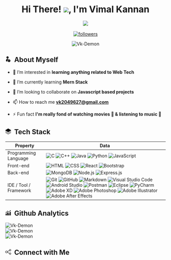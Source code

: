 <!-- @Vk-Demon Readme.md-->
<h1 align="center">
  Hi There! <img src="https://media.giphy.com/media/hvRJCLFzcasrR4ia7z/giphy.gif" width="22">, I'm Vimal Kannan
</h1>

<!-- Typing SVG -->
<p align="center">
  <img src="https://freshidea.com/jonah/app/typing-svg/?lines=an%20aspiring%20Full-stack%20web%20developer;and%20app%20developer;Self-taught%20UI%2FUX%20Designer;Learning%20new%20things%20ceaselessly&center=true&width=400&height=50">
</p>

<!-- Badges template - https://github.com/badges/shields -->
<p align="center">
  <a href="https://github.com/Vk-Demon">
    <img alt="followers" title="Follow me on Github" src="https://img.shields.io/github/followers/Vk-Demon?color=236ad3&labelColor=1155ba&style=for-the-badge&logo=github&label=Follow"/></a>
</p>
<p align="center"> 
	<img src="https://komarev.com/ghpvc/?username=Vk-Demon" alt="Vk-Demon" /> 
</p>

<!-- ABOUT MYSELF -->
<h2 align="left"> <img src="images/about me.svg" width="18"> &nbsp;About Myself </h2>

- 👀 I’m interested in **learning anything related to Web Tech**

- 🌱 I’m currently learning **Mern Stack**

- 💞️ I’m looking to collaborate on **Javascript based projects**

- 📫 How to reach me **vk2049627@gmail.com**

- ⚡ Fun fact **I'm really fond of watching movies 🎦 & listening to music 🎵**

<!-- TECH STACK -->
<h2 align="left"> <img src="images/tech stack.svg" width="18"> &nbsp;Tech Stack </h2>

Property                     | Data  
-----------------------------|-----------------------------------------------------------------------------------------------------------------------------------------------------------------------------------------------------------------------------------------------------------------------------------------------------------------------------------------------------------------------------------------------------------------------------------------------------------------------------------------------------------------------------------------------------------------------------------------------------------------------------------------------------------------------------------------------------------
Programming Language       	 | ![C](https://img.shields.io/badge/-C-333333?style=flat&logo=c&logoColor=4DB6AC) ![C++](https://img.shields.io/badge/-C++-333333?style=flat&logo=c%2B%2B&logoColor=5C6BC0) ![Java](https://img.shields.io/badge/-Java-333333?style=flat&logo=java&logoColor=87cefa) ![Python](https://img.shields.io/badge/-Python-333333?style=flat&logo=python) ![JavaScript](https://img.shields.io/badge/-JavaScript-333333?style=flat&logo=javascript) 
Front-end      			   	 | ![HTML](https://img.shields.io/badge/-HTML-333333?style=flat&logo=HTML5) ![CSS](https://img.shields.io/badge/-CSS-333333?style=flat&logo=CSS3&logoColor=1572B6) ![React](https://img.shields.io/badge/-React-333333?style=flat&logo=react) ![Bootstrap](https://img.shields.io/badge/-Bootstrap-333333?style=flat&logo=bootstrap&logoColor=563D7C) 
Back-end    			   	 | ![MongoDB](https://img.shields.io/badge/-MongoDB-333333?style=flat&logo=mongodb) ![Node.js](https://img.shields.io/badge/-Node.js-333333?style=flat&logo=node.js) ![Express.js](https://img.shields.io/badge/-Express.js-333333?style=flat&logo=express)
IDE / Tool / Framework     	 | ![Git](https://img.shields.io/badge/-Git-333333?style=flat&logo=git) ![GitHub](https://img.shields.io/badge/-GitHub-333333?style=flat&logo=github) ![Markdown](https://img.shields.io/badge/-Markdown-333333?style=flat&logo=markdown&logoColor=95A5A6) ![Visual Studio Code](https://img.shields.io/badge/-Visual%20Studio%20Code-333333?style=flat&logo=visual-studio-code&logoColor=007ACC) ![Android Studio](https://img.shields.io/badge/-Android%20Studio-333333?style=flat&logo=android-studio&logoColor=7CB342) ![Postman](https://img.shields.io/badge/-Postman-333333?style=flat&logo=postman&logoColor=f5bd1f) ![Eclipse](https://img.shields.io/badge/-Eclipse-333333?style=flat&logo=eclipse&logoColor=f5bd1f) ![PyCharm](https://img.shields.io/badge/-PyCharm-333333?style=flat&logo=pycharm&logoColor=26C6DA) ![Adobe XD](https://img.shields.io/badge/-Adobe%20XD-333333?style=flat&logo=adobe-xd) ![Adobe Photoshop](https://img.shields.io/badge/-Adobe%20Photoshop-333333?style=flat&logo=adobe-photoshop) ![Adobe Illustrator](https://img.shields.io/badge/-Adobe%20Illustrator-333333?style=flat&logo=adobe-illustrator) ![Adobe After Effects](https://img.shields.io/badge/-Adobe%20After%20Effects-333333?style=flat&logo=adobe-after-effects)

<!-- GITHUB ANALYTICS -->
<h2 align="left"> <img src="images/analytics.svg" width="18"> &nbsp;Github Analytics </h2>

<p align="left">
<img height="200em" width="410em" src="https://github-readme-streak-stats.herokuapp.com/?user=Vk-Demon&theme=algolia" alt="Vk-Demon" />
<br />
<img height="200em" width="410em" src="https://github-readme-stats.vercel.app/api?username=Vk-Demon&show_icons=true&theme=algolia" alt="Vk-Demon" />
<br />
<img height="200em" width="410em" src="https://github-readme-stats.vercel.app/api/top-langs/?username=Vk-Demon&layout=compact&theme=algolia" alt="Vk-Demon" />
<p>

<!-- CONNECT WITH ME -->
<h2 align="left"> <img src="images/connect.svg" width="18"> &nbsp;Connect with Me </h2>